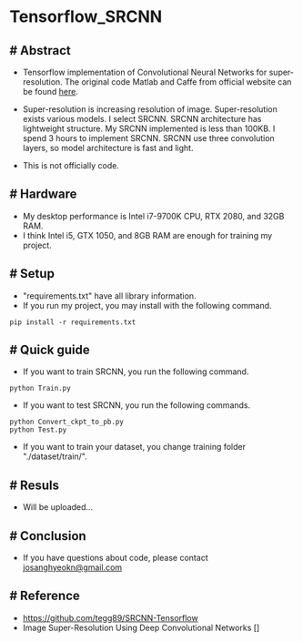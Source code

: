 # Tensorflow_SRCNN

## # Abstract
- Tensorflow implementation of Convolutional Neural Networks for super-resolution. The original code Matlab and Caffe from official website can be found [here](http://mmlab.ie.cuhk.edu.hk/projects/SRCNN.html).

- Super-resolution is increasing resolution of image. Super-resolution exists various models. I select SRCNN. SRCNN architecture has lightweight structure. My SRCNN implemented is less than 100KB. I spend 3 hours to implement SRCNN. SRCNN use three convolution layers, so model architecture is fast and light.

- This is not officially code.

## # Hardware
- My desktop performance is Intel i7-9700K CPU, RTX 2080, and 32GB RAM.
- I think Intel i5, GTX 1050, and 8GB RAM are enough for training my project.

## # Setup
- "requirements.txt" have all library information.
- If you run my project, you may install with the following command.

```
pip install -r requirements.txt
```

## # Quick guide
- If you want to train SRCNN, you run the following command.

```
python Train.py
```

- If you want to test SRCNN, you run the following commands.

```
python Convert_ckpt_to_pb.py
python Test.py
```

- If you want to train your dataset, you change training folder "./dataset/train/".

## # Resuls
- Will be uploaded...

## # Conclusion
- If you have questions about code, please contact josanghyeokn@gmail.com

## # Reference
- https://github.com/tegg89/SRCNN-Tensorflow
- Image Super-Resolution Using Deep Convolutional Networks []